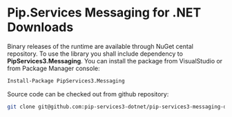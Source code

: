 # Pip.Services Messaging for .NET Downloads

Binary releases of the runtime are available through NuGet cental repository. 
To use the library you shall include dependency to **PipServices3.Messaging**.
You can install the package from VisualStudio or from Package Manager console:

```bash
Install-Package PipServices3.Messaging
``` 

Source code can be checked out from github repository:

```bash
git clone git@github.com:pip-services3-dotnet/pip-services3-messaging-dotnet.git
```
